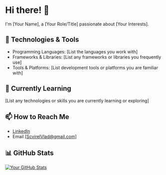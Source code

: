 # Hi there! 👋

I'm [Your Name], a [Your Role/Title] passionate about [Your Interests].

## 🔧 Technologies & Tools

- Programming Languages: [List the languages you work with]
- Frameworks & Libraries: [List any frameworks or libraries you frequently use]
- Tools & Platforms: [List development tools or platforms you are familiar with]

## 🌱 Currently Learning

[List any technologies or skills you are currently learning or exploring]

## 📫 How to Reach Me

- [LinkedIn](https://www.linkedin.com/in/vladyslav-synhaivskyi-ab043a1a1/)
- Email [ScvirelVlad@gmail.com]

## 📊 GitHub Stats

[![Your GitHub Stats](https://github-readme-stats.vercel.app/api?username=Scvirel&show_icons=true&count_private=true)](https://github.com/anuraghazra/github-readme-stats)
